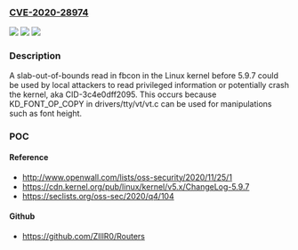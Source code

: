 ### [CVE-2020-28974](https://cve.mitre.org/cgi-bin/cvename.cgi?name=CVE-2020-28974)
![](https://img.shields.io/static/v1?label=Product&message=n%2Fa&color=blue)
![](https://img.shields.io/static/v1?label=Version&message=n%2Fa&color=blue)
![](https://img.shields.io/static/v1?label=Vulnerability&message=n%2Fa&color=brighgreen)

### Description

A slab-out-of-bounds read in fbcon in the Linux kernel before 5.9.7 could be used by local attackers to read privileged information or potentially crash the kernel, aka CID-3c4e0dff2095. This occurs because KD_FONT_OP_COPY in drivers/tty/vt/vt.c can be used for manipulations such as font height.

### POC

#### Reference
- http://www.openwall.com/lists/oss-security/2020/11/25/1
- https://cdn.kernel.org/pub/linux/kernel/v5.x/ChangeLog-5.9.7
- https://seclists.org/oss-sec/2020/q4/104

#### Github
- https://github.com/ZIllR0/Routers

